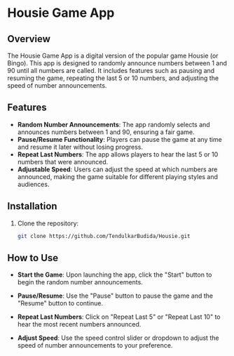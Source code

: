 # Housie Game App

## Overview
The Housie Game App is a digital version of the popular game Housie (or Bingo). This app is designed to randomly announce numbers between 1 and 90 until all numbers are called. It includes features such as pausing and resuming the game, repeating the last 5 or 10 numbers, and adjusting the speed of number announcements.

## Features
- **Random Number Announcements**: The app randomly selects and announces numbers between 1 and 90, ensuring a fair game.
- **Pause/Resume Functionality**: Players can pause the game at any time and resume it later without losing progress.
- **Repeat Last Numbers**: The app allows players to hear the last 5 or 10 numbers that were announced.
- **Adjustable Speed**: Users can adjust the speed at which numbers are announced, making the game suitable for different playing styles and audiences.

## Installation

1. Clone the repository:
   ```bash
   git clone https://github.com/TendulkarBudida/Housie.git

## How to Use
- **Start the Game**: Upon launching the app, click the "Start" button to begin the random number announcements.

- **Pause/Resume**: Use the "Pause" button to pause the game and the "Resume" button to continue.

- **Repeat Last Numbers**: Click on "Repeat Last 5" or "Repeat Last 10" to hear the most recent numbers announced.

- **Adjust Speed**: Use the speed control slider or dropdown to adjust the speed of number announcements to your preference.

